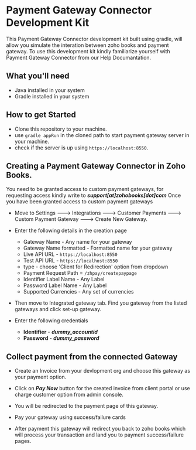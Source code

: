 # Payment Gateway Connector Development Kit

This Payment Gateway Connector development kit built using gradle, will allow you simulate the interation between zoho books and payment gateway. To use this development kit kindly familiarize yourself with Payment Gateway Connector from our Help Documantation.

## What you'll need

 - Java installed in your system
 - Gradle installed in your system
 

## How to get Started

  - Clone this repository to your machine.
  - use `gradle appRun` in the cloned path to start payment gateway server in your machine.
  - check if the server is up using `https://localhost:8550`.
  
## Creating a Payment Gateway Connector in Zoho Books.

You need to be granted access to custom payment gateways, for requesting access kindly write to ***support[at]zohobooks[dot]com***
Once you have been granted access to custom payment gateways 

  - Move to  Settings ---> Integrations ---> Customer Payments ---> Custom Payment Gateway ---> Create New Gateway.
  
  - Enter the following details in the creation page
  
    - Gateway Name - Any name for your gateway
    - Gateway Name formatted - Formatted name for your gateway
    - Live API URL - `https://localhost:8550`
    - Test API URL - `https://localhost:8550`
    - type - choose 'Client for Redirection' option from dropdown
    - Payment Request Path = `/zhpay/createpaypage`
    - Identifier Label Name - Any Label
    - Password Label Name - Any Label
    - Supported Currencies - Any set of currencies
	
  - Then move to Integrated gateway tab. Find you gateway from the listed gateways and click set-up gateway.
  
  - Enter the following credentials
  
    - **Identifier** - ***dummy_accountid***
    - **Password** - ***dummy_password***

## Collect payment from the connected Gateway
    
  - Create an Invoice from your devlopment org and choose this gateway as your payment option.
  
  - Click on  ***Pay Now*** button for the created invoice from client portal or use charge customer option from admin console.
  
  - You will be redirected to the payment page of this gateway.
  
  - Pay your gateway using success/failure cards
  
  - After payment this gateway will redirect you back to zoho books which will process your transaction and land you to payment success/failure pages.
    
    
    

 
